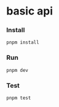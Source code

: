 # basic api


### Install
```
pnpm install
```

### Run
```
pnpm dev
```

### Test
```
pnpm test
```


